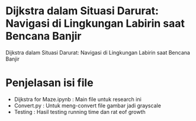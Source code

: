 # Dijkstra dalam Situasi Darurat: Navigasi di Lingkungan Labirin saat Bencana Banjir
Dijkstra dalam Situasi Darurat: Navigasi di Lingkungan Labirin saat Bencana Banjir

# Penjelasan isi file
- Dijkstra for Maze.ipynb : Main file untuk research ini
- Convert.py : Untuk meng-convert file gambar jadi grayscale
- Testing : Hasil testing running time dan rat eof growth
